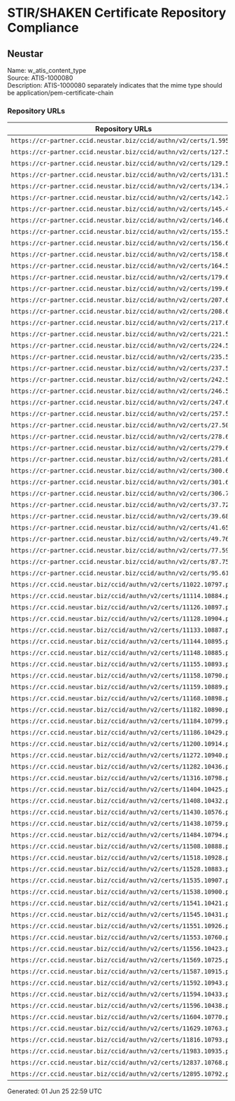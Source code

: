 # STIR/SHAKEN Certificate Repository Compliance

## Neustar

Name: w_atis_content_type\
Source: ATIS-1000080\
Description: ATIS-1000080 separately indicates that the mime type should be application/pem-certificate-chain
### Repository URLs

| Repository URLs | Not After |  Problems | Link |
|-----------------|-----------|-----------|------|
| `https://cr-partner.ccid.neustar.biz/ccid/authn/v2/certs/1.595` | 02&#160;Aug&#160;25&#160;18:32&#160;UTC | true | [view](../../REPOS/b7d95990d3ca654c441f36304d3fbb7d87f30522/README.md) |
| `https://cr-partner.ccid.neustar.biz/ccid/authn/v2/certs/127.552` | 30&#160;May&#160;25&#160;22:58&#160;UTC | true | [view](../../REPOS/46ef0c73a21b37be52e7d5670dc80c41596401c4/README.md) |
| `https://cr-partner.ccid.neustar.biz/ccid/authn/v2/certs/129.571` | 12&#160;Jul&#160;25&#160;18:18&#160;UTC | true | [view](../../REPOS/994c995f2b05d2a37bf55e870edff9238201dbba/README.md) |
| `https://cr-partner.ccid.neustar.biz/ccid/authn/v2/certs/131.543` | 23&#160;May&#160;25&#160;15:01&#160;UTC | true | [view](../../REPOS/777be7784c3a775cd4b672470fcd1e37555fd01c/README.md) |
| `https://cr-partner.ccid.neustar.biz/ccid/authn/v2/certs/134.736` | 07&#160;May&#160;26&#160;18:23&#160;UTC | true | [view](../../REPOS/ce96fd1e75e30cf68e29ed27df6044900b9b5153/README.md) |
| `https://cr-partner.ccid.neustar.biz/ccid/authn/v2/certs/142.735` | 05&#160;May&#160;26&#160;16:31&#160;UTC | true | [view](../../REPOS/4e89b32008c7c645f2fbdf7608378ecc15fe5ab3/README.md) |
| `https://cr-partner.ccid.neustar.biz/ccid/authn/v2/certs/145.485` | 18&#160;Apr&#160;26&#160;16:06&#160;UTC | true | [view](../../REPOS/cd704dd21b6685cb86a742042d79dbe49799bc94/README.md) |
| `https://cr-partner.ccid.neustar.biz/ccid/authn/v2/certs/146.614` | 18&#160;Oct&#160;25&#160;14:58&#160;UTC | true | [view](../../REPOS/01d75eb42dd53da1da74f205c572418419394897/README.md) |
| `https://cr-partner.ccid.neustar.biz/ccid/authn/v2/certs/155.518` | 27&#160;May&#160;26&#160;16:12&#160;UTC | true | [view](../../REPOS/df88e0a5ad63f4916d879edd5528609ac719f916/README.md) |
| `https://cr-partner.ccid.neustar.biz/ccid/authn/v2/certs/156.646` | 10&#160;Feb&#160;26&#160;15:37&#160;UTC | true | [view](../../REPOS/2d93c4cfff7346f79c9ddef9c239e14d32142d69/README.md) |
| `https://cr-partner.ccid.neustar.biz/ccid/authn/v2/certs/158.668` | 20&#160;Feb&#160;26&#160;20:28&#160;UTC | true | [view](../../REPOS/bb9e550e98f2e7a9e7cf895a1aaf797d050666f2/README.md) |
| `https://cr-partner.ccid.neustar.biz/ccid/authn/v2/certs/164.568` | 08&#160;Jul&#160;25&#160;14:51&#160;UTC | true | [view](../../REPOS/c9c9e3338d688a134eb5687a0b2c13435b449846/README.md) |
| `https://cr-partner.ccid.neustar.biz/ccid/authn/v2/certs/179.677` | 01&#160;Mar&#160;26&#160;05:14&#160;UTC | true | [view](../../REPOS/c8ff6e117f3bfb7cd7cf605c170cf6e0c77d512d/README.md) |
| `https://cr-partner.ccid.neustar.biz/ccid/authn/v2/certs/199.667` | 09&#160;Jan&#160;26&#160;17:23&#160;UTC | true | [view](../../REPOS/68e5a353d8e5f3516aceace8a54c7396cb6bd70c/README.md) |
| `https://cr-partner.ccid.neustar.biz/ccid/authn/v2/certs/207.661` | 12&#160;Feb&#160;26&#160;16:45&#160;UTC | true | [view](../../REPOS/262a240b5939ca488ac5a6d4d578de1b88a22a5f/README.md) |
| `https://cr-partner.ccid.neustar.biz/ccid/authn/v2/certs/208.628` | 21&#160;Jan&#160;26&#160;16:44&#160;UTC | true | [view](../../REPOS/e7ffcd3099e4df970354e67aec342f6ef6c73201/README.md) |
| `https://cr-partner.ccid.neustar.biz/ccid/authn/v2/certs/217.696` | 17&#160;Mar&#160;26&#160;14:20&#160;UTC | true | [view](../../REPOS/05bc83a4e4cce8ef90df2a78aca2cb0bb3b5ce15/README.md) |
| `https://cr-partner.ccid.neustar.biz/ccid/authn/v2/certs/221.573` | 16&#160;Jul&#160;25&#160;16:17&#160;UTC | true | [view](../../REPOS/0ae8cfbd32aa180c283a8bef85cf196bd15a1151/README.md) |
| `https://cr-partner.ccid.neustar.biz/ccid/authn/v2/certs/224.569` | 12&#160;Jul&#160;25&#160;18:11&#160;UTC | true | [view](../../REPOS/04354e240dcd8e3ff7da3a81359a66e9293c442e/README.md) |
| `https://cr-partner.ccid.neustar.biz/ccid/authn/v2/certs/235.513` | 24&#160;Apr&#160;26&#160;16:26&#160;UTC | true | [view](../../REPOS/d6057832899520c53cebe4306fc3844e77406d3c/README.md) |
| `https://cr-partner.ccid.neustar.biz/ccid/authn/v2/certs/237.564` | 03&#160;Jul&#160;25&#160;18:07&#160;UTC | true | [view](../../REPOS/82babfce768396d73c08ca84214f983da0b38e0a/README.md) |
| `https://cr-partner.ccid.neustar.biz/ccid/authn/v2/certs/242.559` | 04&#160;Jun&#160;25&#160;15:41&#160;UTC | true | [view](../../REPOS/5922177a5b006fc8c1a768914fc0e3baafae38c3/README.md) |
| `https://cr-partner.ccid.neustar.biz/ccid/authn/v2/certs/246.578` | 16&#160;Jul&#160;25&#160;15:39&#160;UTC | true | [view](../../REPOS/217112f1a19dbe4e49f47ed77bfd5127a5f8406c/README.md) |
| `https://cr-partner.ccid.neustar.biz/ccid/authn/v2/certs/247.685` | 11&#160;Mar&#160;26&#160;17:15&#160;UTC | true | [view](../../REPOS/3adfb47384288207de67396d7dd571ff0bc4213e/README.md) |
| `https://cr-partner.ccid.neustar.biz/ccid/authn/v2/certs/257.589` | 22&#160;Jul&#160;25&#160;16:07&#160;UTC | true | [view](../../REPOS/6b909eceb68fbdbc9685d7bdffb650f2d1ca5f7b/README.md) |
| `https://cr-partner.ccid.neustar.biz/ccid/authn/v2/certs/27.506` | 24&#160;Apr&#160;26&#160;15:06&#160;UTC | true | [view](../../REPOS/3c2a910aceaa6bd3053b4e7344d8e357f760b1df/README.md) |
| `https://cr-partner.ccid.neustar.biz/ccid/authn/v2/certs/278.621` | 14&#160;Nov&#160;25&#160;16:40&#160;UTC | true | [view](../../REPOS/ae951ac30d5e5e87fa1a6dd333ec78c6a59f08db/README.md) |
| `https://cr-partner.ccid.neustar.biz/ccid/authn/v2/certs/279.617` | 28&#160;Oct&#160;25&#160;20:01&#160;UTC | true | [view](../../REPOS/cd3bddc1865ffc3453bd3e3536c2638047dc0503/README.md) |
| `https://cr-partner.ccid.neustar.biz/ccid/authn/v2/certs/281.639` | 06&#160;Feb&#160;26&#160;19:15&#160;UTC | true | [view](../../REPOS/9f6fe1693cc5d4eac5c8b474917fdb5daff48526/README.md) |
| `https://cr-partner.ccid.neustar.biz/ccid/authn/v2/certs/300.641` | 06&#160;Feb&#160;26&#160;21:45&#160;UTC | true | [view](../../REPOS/dcfb5c1865982b3278fa40fddec167f8958286e4/README.md) |
| `https://cr-partner.ccid.neustar.biz/ccid/authn/v2/certs/301.642` | 07&#160;Feb&#160;26&#160;18:43&#160;UTC | true | [view](../../REPOS/d0acc28e660eeb162c1803a31f67f39137e42b55/README.md) |
| `https://cr-partner.ccid.neustar.biz/ccid/authn/v2/certs/306.703` | 28&#160;Mar&#160;26&#160;19:41&#160;UTC | true | [view](../../REPOS/1c3ddfef4dc0142852e6bcdc4ce3a4de26c9a240/README.md) |
| `https://cr-partner.ccid.neustar.biz/ccid/authn/v2/certs/37.721` | 18&#160;Apr&#160;26&#160;18:42&#160;UTC | true | [view](../../REPOS/7d71f51089059b03f9ec5ed7adaaac4a7a4afab0/README.md) |
| `https://cr-partner.ccid.neustar.biz/ccid/authn/v2/certs/39.688` | 11&#160;Mar&#160;26&#160;18:45&#160;UTC | true | [view](../../REPOS/458f18a03f3804e5a9e6ed9a973b065fd8d9d4cb/README.md) |
| `https://cr-partner.ccid.neustar.biz/ccid/authn/v2/certs/41.659` | 11&#160;Feb&#160;26&#160;20:15&#160;UTC | true | [view](../../REPOS/69fa47a0e8c4fe186e557993f080d366919c4f31/README.md) |
| `https://cr-partner.ccid.neustar.biz/ccid/authn/v2/certs/49.762` | 23&#160;May&#160;26&#160;13:42&#160;UTC | true | [view](../../REPOS/2be07b5258853aaac21f0db938d15fc4b4ced710/README.md) |
| `https://cr-partner.ccid.neustar.biz/ccid/authn/v2/certs/77.598` | 13&#160;Aug&#160;25&#160;19:36&#160;UTC | true | [view](../../REPOS/b7f9c5fbbc1e466eb7c5f57f83906314bc692fb5/README.md) |
| `https://cr-partner.ccid.neustar.biz/ccid/authn/v2/certs/87.752` | 15&#160;May&#160;26&#160;15:30&#160;UTC | true | [view](../../REPOS/615cb6f0213e771c8ff668850b0f9a5cc0b612c2/README.md) |
| `https://cr-partner.ccid.neustar.biz/ccid/authn/v2/certs/95.610` | 01&#160;Oct&#160;25&#160;14:51&#160;UTC | true | [view](../../REPOS/520c2993a433376681c681b36b98c21d62cc5c53/README.md) |
| `https://cr.ccid.neustar.biz/ccid/authn/v2/certs/11022.10797.pem` | 20&#160;Nov&#160;25&#160;18:09&#160;UTC | true | [view](../../REPOS/896dc05c9e4d531fe1846416f3b0a2bcc4c83d05/README.md) |
| `https://cr.ccid.neustar.biz/ccid/authn/v2/certs/11114.10884.pem` | 08&#160;Jan&#160;26&#160;21:39&#160;UTC | true | [view](../../REPOS/2b242dfd4d6292ffab296b966b01f316087cce9a/README.md) |
| `https://cr.ccid.neustar.biz/ccid/authn/v2/certs/11126.10897.pem` | 13&#160;Feb&#160;26&#160;17:44&#160;UTC | true | [view](../../REPOS/052875803c6f02aecf30b0f6282448f1f181b532/README.md) |
| `https://cr.ccid.neustar.biz/ccid/authn/v2/certs/11128.10904.pem` | 19&#160;Mar&#160;26&#160;15:02&#160;UTC | true | [view](../../REPOS/c7b8bbc77f0719a293f41a99ab8305835c6ef6d8/README.md) |
| `https://cr.ccid.neustar.biz/ccid/authn/v2/certs/11133.10887.pem` | 15&#160;Jan&#160;26&#160;15:01&#160;UTC | true | [view](../../REPOS/891650c274f9e3e5c6f25acda0f881d835e5a2df/README.md) |
| `https://cr.ccid.neustar.biz/ccid/authn/v2/certs/11144.10895.pem` | 09&#160;Feb&#160;26&#160;05:36&#160;UTC | true | [view](../../REPOS/d14c9344e158a9a18d443f616591c85e7400f319/README.md) |
| `https://cr.ccid.neustar.biz/ccid/authn/v2/certs/11148.10885.pem` | 09&#160;Jan&#160;26&#160;15:52&#160;UTC | true | [view](../../REPOS/fc152b337aa3c11193a0883f1bb4eebb1bf371c7/README.md) |
| `https://cr.ccid.neustar.biz/ccid/authn/v2/certs/11155.10893.pem` | 09&#160;Feb&#160;26&#160;04:30&#160;UTC | true | [view](../../REPOS/b6d24667b688614c448052aec76d75740ed450a5/README.md) |
| `https://cr.ccid.neustar.biz/ccid/authn/v2/certs/11158.10790.pem` | 23&#160;Oct&#160;25&#160;18:35&#160;UTC | true | [view](../../REPOS/ee04d3f1d0ec570cb7a357d0f1656183fb97301d/README.md) |
| `https://cr.ccid.neustar.biz/ccid/authn/v2/certs/11159.10889.pem` | 27&#160;Jan&#160;26&#160;16:47&#160;UTC | true | [view](../../REPOS/7a457bf508da75cba4589fd627e3a708ad75d941/README.md) |
| `https://cr.ccid.neustar.biz/ccid/authn/v2/certs/11168.10898.pem` | 09&#160;Feb&#160;26&#160;04:57&#160;UTC | true | [view](../../REPOS/031f847e05a2262c5800544ecdcdde16c65201af/README.md) |
| `https://cr.ccid.neustar.biz/ccid/authn/v2/certs/11182.10890.pem` | 28&#160;Jan&#160;26&#160;17:43&#160;UTC | true | [view](../../REPOS/365257fa3f16412177d9ba8de37528df1e89e47d/README.md) |
| `https://cr.ccid.neustar.biz/ccid/authn/v2/certs/11184.10799.pem` | 03&#160;Dec&#160;25&#160;17:58&#160;UTC | true | [view](../../REPOS/39458cadfa710f9142b164e4a26acabd73477f32/README.md) |
| `https://cr.ccid.neustar.biz/ccid/authn/v2/certs/11186.10429.pem` | 30&#160;Apr&#160;26&#160;16:00&#160;UTC | true | [view](../../REPOS/161ef4700c420124772a213238cb1629251d3848/README.md) |
| `https://cr.ccid.neustar.biz/ccid/authn/v2/certs/11200.10914.pem` | 27&#160;Mar&#160;26&#160;13:46&#160;UTC | true | [view](../../REPOS/bc3a20aa410b6b197b314e8fb2e3e22b9e1ca2bf/README.md) |
| `https://cr.ccid.neustar.biz/ccid/authn/v2/certs/11272.10940.pem` | 12&#160;May&#160;26&#160;18:35&#160;UTC | true | [view](../../REPOS/0804bf03e9a1dcff73c98c5d2accd9324deb1368/README.md) |
| `https://cr.ccid.neustar.biz/ccid/authn/v2/certs/11282.10436.pem` | 12&#160;May&#160;26&#160;18:22&#160;UTC | true | [view](../../REPOS/4e3b0af96386395d5c7fc4a64c179ee24fc22792/README.md) |
| `https://cr.ccid.neustar.biz/ccid/authn/v2/certs/11316.10798.pem` | 29&#160;Nov&#160;25&#160;16:31&#160;UTC | true | [view](../../REPOS/0381a741978a9b1861ee5a144f8a6bbbcf32bcf2/README.md) |
| `https://cr.ccid.neustar.biz/ccid/authn/v2/certs/11404.10425.pem` | 19&#160;Apr&#160;26&#160;03:25&#160;UTC | true | [view](../../REPOS/4628d7f080321b2a46317a5641a94515f9598035/README.md) |
| `https://cr.ccid.neustar.biz/ccid/authn/v2/certs/11408.10432.pem` | 16&#160;May&#160;26&#160;17:53&#160;UTC | true | [view](../../REPOS/fe9cfcb49a934f4e3e4b363ac9097625c0748c3c/README.md) |
| `https://cr.ccid.neustar.biz/ccid/authn/v2/certs/11430.10576.pem` | 01&#160;Jul&#160;25&#160;17:19&#160;UTC | true | [view](../../REPOS/b2ef6920b4be5cf8664db652ed5043ef2f5d314d/README.md) |
| `https://cr.ccid.neustar.biz/ccid/authn/v2/certs/11438.10759.pem` | 08&#160;Aug&#160;25&#160;16:33&#160;UTC | true | [view](../../REPOS/796a65ac537970a03295c0880fce86c50da48223/README.md) |
| `https://cr.ccid.neustar.biz/ccid/authn/v2/certs/11484.10794.pem` | 22&#160;Nov&#160;25&#160;22:21&#160;UTC | true | [view](../../REPOS/555084578d729e2e8ff3413e9a023b5c039ff1e1/README.md) |
| `https://cr.ccid.neustar.biz/ccid/authn/v2/certs/11508.10888.pem` | 21&#160;Jan&#160;26&#160;16:38&#160;UTC | true | [view](../../REPOS/353bbda9751ac55fc3b83c03218e4d0afd903bc3/README.md) |
| `https://cr.ccid.neustar.biz/ccid/authn/v2/certs/11518.10928.pem` | 28&#160;Apr&#160;26&#160;15:21&#160;UTC | true | [view](../../REPOS/5b4016a64fa55ceaaa3baa79857086515aecdda5/README.md) |
| `https://cr.ccid.neustar.biz/ccid/authn/v2/certs/11528.10883.pem` | 08&#160;Jan&#160;26&#160;15:36&#160;UTC | true | [view](../../REPOS/3b8371d5483eaf243d323e42f38f131003a5a116/README.md) |
| `https://cr.ccid.neustar.biz/ccid/authn/v2/certs/11535.10907.pem` | 20&#160;Mar&#160;26&#160;14:38&#160;UTC | true | [view](../../REPOS/506869f2a7ac0d8abbe31aa46cdb67aa86708246/README.md) |
| `https://cr.ccid.neustar.biz/ccid/authn/v2/certs/11538.10900.pem` | 04&#160;Mar&#160;26&#160;21:26&#160;UTC | true | [view](../../REPOS/2ff9ec77106717a0257d0f3fcbc1510d6b62a873/README.md) |
| `https://cr.ccid.neustar.biz/ccid/authn/v2/certs/11541.10421.pem` | 24&#160;Mar&#160;26&#160;14:10&#160;UTC | true | [view](../../REPOS/4dcbb76a7859e764e829981ab0d5eee1e040ee51/README.md) |
| `https://cr.ccid.neustar.biz/ccid/authn/v2/certs/11545.10431.pem` | 11&#160;May&#160;26&#160;14:56&#160;UTC | true | [view](../../REPOS/1da86a5e02c10cfd720328ad3a466b42f6c9dd98/README.md) |
| `https://cr.ccid.neustar.biz/ccid/authn/v2/certs/11551.10926.pem` | 18&#160;Apr&#160;26&#160;18:52&#160;UTC | true | [view](../../REPOS/0273ad6895b43dd0a5c42b35344b008d612922f1/README.md) |
| `https://cr.ccid.neustar.biz/ccid/authn/v2/certs/11553.10760.pem` | 13&#160;Aug&#160;25&#160;19:42&#160;UTC | true | [view](../../REPOS/48a324bfa4a2c8a581c894ffc60d829bb990cebc/README.md) |
| `https://cr.ccid.neustar.biz/ccid/authn/v2/certs/11556.10423.pem` | 25&#160;Mar&#160;26&#160;14:53&#160;UTC | true | [view](../../REPOS/d62c4f7e449f44e0688dfb9c6c2f99b68dd7ce52/README.md) |
| `https://cr.ccid.neustar.biz/ccid/authn/v2/certs/11569.10725.pem` | 18&#160;Jul&#160;25&#160;21:20&#160;UTC | true | [view](../../REPOS/5b2648af32fc459dd2debc801310e0b6e60bac9f/README.md) |
| `https://cr.ccid.neustar.biz/ccid/authn/v2/certs/11587.10915.pem` | 20&#160;Mar&#160;26&#160;18:02&#160;UTC | true | [view](../../REPOS/76b564e334d95965961859ed23ca16cfb8f759f8/README.md) |
| `https://cr.ccid.neustar.biz/ccid/authn/v2/certs/11592.10943.pem` | 15&#160;May&#160;26&#160;15:12&#160;UTC | true | [view](../../REPOS/ac07e3ed890ffdb4b7bbb1e5ec24c31a7fc45b55/README.md) |
| `https://cr.ccid.neustar.biz/ccid/authn/v2/certs/11594.10433.pem` | 14&#160;May&#160;26&#160;14:49&#160;UTC | true | [view](../../REPOS/02ce071b69316a6f41826d694c1d5c7eb1a61fc7/README.md) |
| `https://cr.ccid.neustar.biz/ccid/authn/v2/certs/11596.10438.pem` | 14&#160;May&#160;25&#160;15:29&#160;UTC | true | [view](../../REPOS/6d85760e86489812f0037172dd8a17d01aea5f92/README.md) |
| `https://cr.ccid.neustar.biz/ccid/authn/v2/certs/11604.10770.pem` | 14&#160;Oct&#160;25&#160;19:57&#160;UTC | true | [view](../../REPOS/43277742edbcddb3e3bf7c934748660ef27f4258/README.md) |
| `https://cr.ccid.neustar.biz/ccid/authn/v2/certs/11629.10763.pem` | 09&#160;Sep&#160;25&#160;19:39&#160;UTC | true | [view](../../REPOS/e925133978c43da16be52102c290a32b91673151/README.md) |
| `https://cr.ccid.neustar.biz/ccid/authn/v2/certs/11816.10793.pem` | 14&#160;Nov&#160;25&#160;13:37&#160;UTC | true | [view](../../REPOS/6f3f0ad1293f8ff462cfbad7eab1fd732867bf89/README.md) |
| `https://cr.ccid.neustar.biz/ccid/authn/v2/certs/11983.10935.pem` | 06&#160;May&#160;26&#160;16:17&#160;UTC | true | [view](../../REPOS/c4b9895b0e13192f8a9ee4ec99a8911038ab72b2/README.md) |
| `https://cr.ccid.neustar.biz/ccid/authn/v2/certs/12837.10768.pem` | 19&#160;Sep&#160;25&#160;14:08&#160;UTC | true | [view](../../REPOS/2654b92c328218ee72db2df45821077358a98367/README.md) |
| `https://cr.ccid.neustar.biz/ccid/authn/v2/certs/12895.10792.pem` | 11&#160;Nov&#160;25&#160;15:36&#160;UTC | true | [view](../../REPOS/329a3d2886780b838a7db33387a36242e9c2d4c1/README.md) |


Generated: 01 Jun 25 22:59 UTC